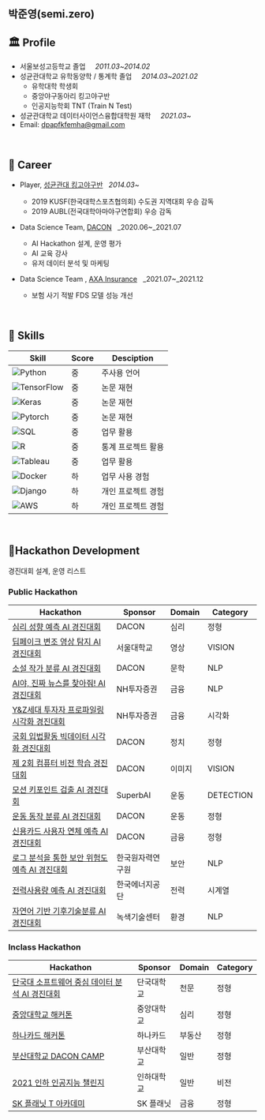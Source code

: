 

## 박준영(semi.zero)

## 🏛 Profile

- 서울보성고등학교 졸업 &nbsp;&nbsp;&nbsp; _2011.03~2014.02_
- 성균관대학교 유학동양학 / 통계학 졸업 &nbsp;&nbsp;&nbsp; _2014.03~2021.02_
   - 유학대학 학생회
   - 중앙야구동아리 킹고야구반 
   - 인공지능학회 TNT (Train N Test)
- 성균관대학교 데이터사이언스융합대학원 재학 &nbsp;&nbsp;&nbsp; _2021.03~_
- Email: dpapfkfemha@gmail.com
<br/>


## 🏢 Career
- Player, [성균관대 킹고야구반](https://instagram.com/kingo_yaguban) &nbsp; _2014.03~_
  - 2019 KUSF(한국대학스포츠협의회) 수도권 지역대회 우승 감독
  - 2019 AUBL(전국대학아마야구연합회) 우승 감독 

- Data Science Team, [DACON](https://www.dacon.io/) &nbsp; _2020.06~_2021.07
  - AI Hackathon 설계, 운영 평가
  - AI 교육 강사
  - 유저 데이터 분석 및 마케팅

- Data Science Team , [AXA Insurance](https://www.axa.co.kr/index_email_relay.jsp)  &nbsp; _2021.07~_2021.12
  - 보험 사기 적발 FDS 모델 성능 개선

<br/>

## 🌠 Skills

| Skill | Score | Desciption |
| ------ | ------ | ----- |
| ![Python](https://img.shields.io/badge/Python-3776AB?style=flat-square&logo=Python&logoColor=white)| 중 | 주사용 언어 |
| ![TensorFlow](https://img.shields.io/badge/TensorFlow-FF6F00?style=flat-square&logo=TensorFlow&logoColor=white)| 중 | 논문 재현 |
| ![Keras](https://img.shields.io/badge/Keras-D00000?style=flat-square&logo=Keras&logoColor=white) | 중 | 논문 재현 |
| ![Pytorch](https://img.shields.io/badge/PyTorch-EE4C2C?style=flat-square&logo=PyTorch&logoColor=white) | 중 | 논문 재현 |
| ![SQL](https://img.shields.io/badge/MySQL-4479A1?style=flat-square&logo=MySQL&logoColor=white) | 중 | 업무 활용 |
| ![R](https://img.shields.io/badge/R-276DC3?style=flat-square&logo=R&logoColor=white) | 중 | 통계 프로젝트 활용 |
| ![Tableau](https://img.shields.io/badge/Tableau-276DC3?style=flat-square&logo=Tableau&logoColor=white) | 중 | 업무 활용 |
| ![Docker](https://img.shields.io/badge/Docker-2496ED?style=flat-square&logo=Docker&logoColor=white) | 하 | 업무 사용 경험 |
| ![Django](https://img.shields.io/badge/Django-4479A1?style=flat-square&logo=Django&logoColor=white) | 하 | 개인 프로젝트 경험 |
| ![AWS](https://img.shields.io/badge/Amazon%20AWS-232F3E?style=flat-square&logo=Amazon%20AWS&logoColor=white) | 하 | 개인 프로젝트 경험 |
<br/>

## 📝Hackathon Development

경진대회 설계, 운영 리스트
<br/>


### Public Hackathon 

| Hackathon | Sponsor | Domain | Category |
| ------ | ------ | ------ | -----|
| [심리 성향 예측 AI 경진대회](https://www.dacon.io/competitions/official/235647/overview/description) | DACON | 심리 | 정형 |
| [딥페이크 변조 영상 탐지 AI 경진대회](https://www.dacon.io/competitions/official/235655/overview/description) | 서울대학교 | 영상 | VISION |
| [소설 작가 분류 AI 경진대회](https://www.dacon.io/competitions/official/235670/overview/description) | DACON | 문학 | NLP |
| [AI야, 진짜 뉴스를 찾아줘! AI 경진대회](https://www.dacon.io/competitions/official/235658/overview/description) | NH투자증권 | 금융 | NLP |
| [Y&Z세대 투자자 프로파일링 시각화 경진대회](https://www.dacon.io/competitions/official/235663/overview/description) | NH투자증권 | 금융 | 시각화 |
| [국회 입법활동 빅데이터 시각화 경진대회](https://www.dacon.io/competitions/official/235679/overview/description) | DACON | 정치 | 정형 |
| [제 2회 컴퓨터 비전 학습 경진대회](https://www.dacon.io/competitions/official/235697/overview/description) | DACON | 이미지 | VISION |
| [모션 키포인트 검출 AI 경진대회](https://www.dacon.io/competitions/official/235701/overview/description) | SuperbAI | 운동 | DETECTION |
| [운동 동작 분류 AI 경진대회](https://www.dacon.io/competitions/official/235689/overview/description) | DACON | 운동 | 정형 |
| [신용카드 사용자 연체 예측 AI 경진대회](https://www.dacon.io/competitions/official/235713/overview/description) | DACON | 금융 | 정형 |
| [로그 분석을 통한 보안 위험도 예측 AI 경진대회](https://www.dacon.io/competitions/official/235717/overview/description) | 한국원자력연구원 | 보안 | NLP |
| [전력사용량 예측 AI 경진대회](https://www.dacon.io/competitions/official/235736/overview/description) | 한국에너지공단 | 전력 | 시계열 |
| [자연어 기반 기후기술분류 AI 경진대회](https://www.dacon.io/competitions/official/235744/overview/description) | 녹색기술센터 | 환경 | NLP |


### Inclass Hackathon 

| Hackathon | Sponsor | Domain | Category |
| ------ | ------ | ------ | -----|
| [단국대 소프트웨어 중심 데이터 분석 AI 경진대회](https://www.dacon.io/competitions/official/235638/overview/description) | 단국대학교 | 천문 | 정형 |
| [중앙대학교 해커톤](https://www.dacon.io/competitions/official/235654/overview/description) | 중앙대학교 | 심리 | 정형 |
| [하나카드 해커톤](https://www.dacon.io/competitions/official/235678/overview/description) | 하나카드 | 부동산 | 정형 | 
| [부산대학교 DACON CAMP](https://www.dacon.io/competitions/official/235696/overview/description)| 부산대학교 | 일반 | 정형 | 
| [2021 인하 인공지능 챌린지](https://www.dacon.io/competitions/official/235750/overview/description) | 인하대학교 | 일반 | 비전 |
| [SK 플래닛 T 아카데미](https://www.dacon.io/competitions/official/235760/overview/description) | SK 플래닛 | 금융 | 정형 |








<!--
**semi-zero/semi-zero** is a ✨ _special_ ✨ repository because its `README.md` (this file) appears on your GitHub profile.

Here are some ideas to get you started:

- 🔭 I’m currently working on ...
- 🌱 I’m currently learning ...
- 👯 I’m looking to collaborate on ...
- 🤔 I’m looking for help with ...
- 💬 Ask me about ...
- 📫 How to reach me: ...
- 😄 Pronouns: ...
- ⚡ Fun fact: ...
-->

 
